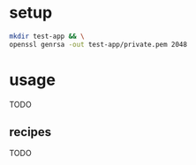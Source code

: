 # setup


```bash
mkdir test-app && \
openssl genrsa -out test-app/private.pem 2048
```

# usage

TODO

## recipes

TODO
